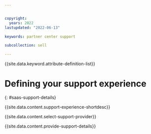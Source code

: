 ```yaml
---


copyright:
  years: 2022
lastupdated: "2022-06-13"

keywords: partner center support

subcollection: sell

---
```


{{site.data.keyword.attribute-definition-list}}

# Defining your support experience
{: #saas-support-details}

{{site.data.content.support-experience-shortdesc}}

{{site.data.content.select-support-provider}}

{{site.data.content.provide-support-details}}
